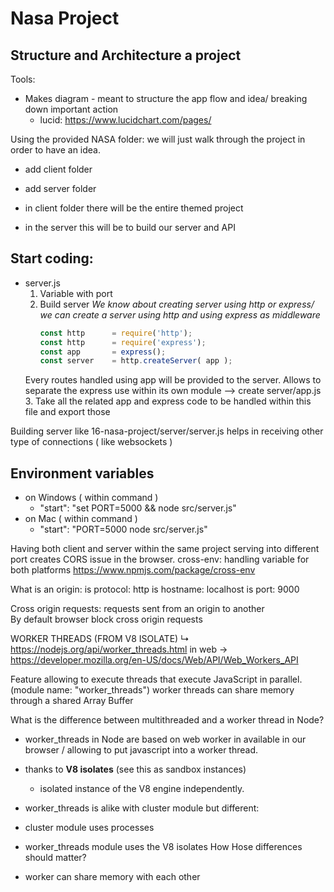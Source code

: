 # Nasa Project

## Structure and Architecture a project
Tools:
- Makes diagram - meant to structure the app flow and idea/
breaking down important action
	- lucid: https://www.lucidchart.com/pages/

Using the provided NASA folder: we will just walk through the project in order to have an idea.
- add client folder
- add server folder

- in client folder there will be the entire themed project
- in the server this will be to build our server and API
## Start coding:
- server.js
	1. Variable with port
	2. Build server
		*We know about creating server using http or express/ we can create a server 
		using http and using express as middleware*
		```js
		const http 		= require('http');
		const http 		= require('express');
		const app 		= express();
		const server 	= http.createServer( app );
		```
	Every routes handled using app will be provided to the server. 
	Allows to separate the express use within its own module
	--> create server/app.js
	3. Take all the related app and express code to be handled within this file
	and export those

Building server like 16-nasa-project/server/server.js helps in receiving other type of
connections ( like websockets )

## Environment variables
- on Windows ( within command )
	- "start": "set PORT=5000 && node src/server.js"
- on Mac ( within command )
	- "start": "PORT=5000 node src/server.js"

Having both client and server within the same project serving into different port creates CORS issue in the browser.
cross-env: handling variable for both platforms
https://www.npmjs.com/package/cross-env

What is an origin:
	 is protocol: http
	 is hostname: localhost
	 is port: 9000

Cross origin requests: requests sent from an origin to another  
By default browser block cross origin requests 

WORKER THREADS (FROM V8 ISOLATE)
 ↳ https://nodejs.org/api/worker_threads.html 
in web → https://developer.mozilla.org/en-US/docs/Web/API/Web_Workers_API

Feature allowing to execute threads that execute
JavaScript in parallel. (module name: "worker_threads")
worker threads can share memory through a shared Array Buffer

What is the difference between multithreaded and a worker thread
in Node?
- worker_threads in Node are based on web worker in
available in our browser / allowing to put javascript
into a worker thread.
- thanks to **V8 isolates** (see this as sandbox instances)
	- isolated instance of the V8 engine independently.
- worker_threads is alike with cluster module but
different:
 - cluster module uses processes
 - worker_threads module uses the V8 isolates
How Hose differences should matter?

- worker can share memory with each other